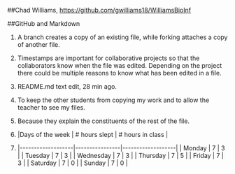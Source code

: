 ##Chad Williams, https://github.com/gwilliams18/WilliamsBioInf

##GitHub and Markdown

1. A branch creates a copy of an existing file, while forking attaches a copy of another file.


2. Timestamps are important for collaborative projects so that the collaborators know when the file was edited. Depending on the
project there could be multiple reasons to know what has been edited in a file.


3. README.md text edit, 28 min ago.

4. To keep the other students from copying my work and to allow the teacher to see my files.

5. Because they explain the constituents of the rest of the file.

6.  |Days of the week   | # hours slept  | # hours in class  |
7.  |-------------------|----------------|-------------------|
    | Monday            | 7              | 3                 |
    | Tuesday           | 7              | 3                 |
    | Wednesday         | 7              | 3                 |
    | Thursday          | 7              | 5                 |
    | Friday            | 7              | 3                 |
    | Saturday          | 7              | 0                 |
    | Sunday            | 7              | 0                 |

